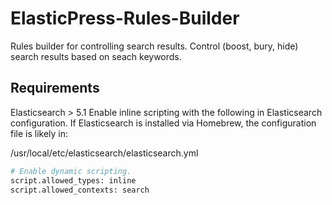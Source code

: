 # ElasticPress-Rules-Builder
Rules builder for controlling search results. Control (boost, bury, hide) search results based on seach keywords.

## Requirements
Elasticsearch > 5.1
Enable inline scripting with the following in Elasticsearch configuration. If Elasticsearch is installed via Homebrew, the configuration file is likely in:

/usr/local/etc/elasticsearch/elasticsearch.yml

``` bash
# Enable dynamic scripting.
script.allowed_types: inline
script.allowed_contexts: search
```

